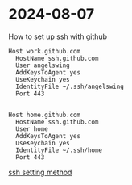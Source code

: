 # 2024-08-07

How to set up ssh with github
``` 
Host work.github.com
  HostName ssh.github.com
  User angelswing
  AddKeysToAgent yes
  UseKeychain yes
  IdentityFile ~/.ssh/angelswing
  Port 443


Host home.github.com
  HostName ssh.github.com
  User home
  AddKeysToAgent yes
  UseKeychain yes
  IdentityFile ~/.ssh/home
  Port 443
```
[ssh setting method](https://docs.github.com/en/authentication/connecting-to-github-with-ssh/generating-a-new-ssh-key-and-adding-it-to-the-ssh-agent)





